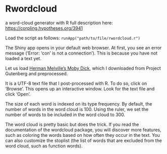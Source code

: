 # Rwordcloud
a word-cloud generator with R
full description here: https://corpling.hypotheses.org/3941

Load the script as follows: `runApp("path/to/file/rwordcloud.r")`

The Shiny app opens in your default web browser. At first, you see an error message (‘Error: ‘con’ is not a connection’). This is because you have not loaded a text yet.


Let us load [Herman Melville’s Moby Dick](https://nakala.fr/download/10.34847/nkl.1e8f1n13.v1/c7e16c4dc7242823c6a4b17c3c81897535bdc359), which I downloaded from Project Gutenberg and preprocessed. 

It is a UTF-8 text file that I post-processed with R. To do so, click on ‘Browse’. This opens up an interactive window. Look for the text file and click ‘Open’.

The size of each word is indexed on its type frequency. By default, the number of words in the word cloud is 100. Using the ruler, we set the number of words to be included in the word cloud to 300.

The word cloud is pretty basic but does the trick. If you read the documentation of the wordcloud package, you will discover more features, such as coloring the words based on how often they occur in the text. You can also customize the stoplist (the list of words that are excluded from the word cloud, such as function words).

